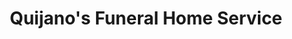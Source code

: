 ---
title: "Quijano's Funeral Home Service"
url: /calamba/quijanos-funeral-home-service/
shop: funeral directors
---